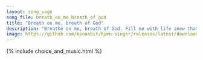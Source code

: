 ```yaml
---
layout: song_page
song_file: breath_on_me_breath_of_god
title: "Breath on me, breath of God"
description: "Breathe on me, breath of God. Fill me with life anew that I may love what thou dost love, and do what thou wouldst do.  Breath on me, breath of God, u... theist 4part acapella 4verse musicbyother textbyother"
image: https://github.com/kenanbit/hymn-singer/releases/latest/download/breath_on_me_breath_of_god-trad.png
---
```


{% include choice_and_music.html %}